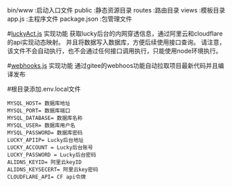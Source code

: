bin/www :启动入口文件
public :静态资源目录
routes :路由目录
views :模板目录
app.js :主程序文件
package.json :包管理文件 

#[luckyAct.js](utils%2FluckyAct.js) 实现功能 
获取lucky后台的内网穿透信息，通过阿里云和cloudflare的api实现动态映射。
并且将数据写入数据库，方便后续使用接口查询。 
请注意，该文件不会自动执行，也不会通过任何接口调用执行，只能使用node环境执行。

#[webhooks.js](routes%2Fwebhooks.js) 实现功能 
通过gitee的webhoos功能自动拉取项目最新代码并且编译发布

#根目录添加.env.local文件
```text
MYSQL_HOST= 数据库地址
MYSQL_PORT= 数据库端口
MYSQL_DATABASE= 数据库名称
MYSQL_USER= 数据库用户名
MYSQL_PASSWORD= 数据库密码
LUCKY_APIIP= Lucky后台地址
LUCKY_ACCOUNT = Lucky后台账号
LUCKY_PASSWORD = Lucky后台密码
ALIDNS_KEYID= 阿里云keyID
ALIDNS_KEYSECERT= 阿里云key密码
CLOUDFLARE_API= CF api令牌

```
